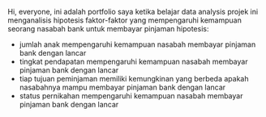 Hi, everyone, ini adalah portfolio saya ketika belajar data analysis
projek ini menganalisis hipotesis faktor-faktor yang mempengaruhi kemampuan seorang nasabah bank untuk membayar pinjaman
hipotesis:
- jumlah anak mempengaruhi kemampuan nasabah membayar pinjaman bank dengan lancar
- tingkat pendapatan mempengaruhi kemampuan nasabah membayar pinjaman bank dengan lancar
- tiap tujuan peminjaman memiliki kemungkinan yang berbeda apakah nasabahnya mampu membayar pinjaman bank dengan lancar
- status pernikahan mempengaruhi kemampuan nasabah membayar pinjaman bank dengan lancar
